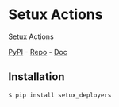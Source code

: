 # Setux Actions

[Setux] Actions

[PyPI] - [Repo] - [Doc]

## Installation

    $ pip install setux_deployers


[PyPI]: https://pypi.org/project/setux_actions
[Repo]: https://notabug.org/dugres/setux_actions
[Doc]: https://setux-actions.readthedocs.io/en/latest
[Setux]: https://setux.readthedocs.io/en/latest
